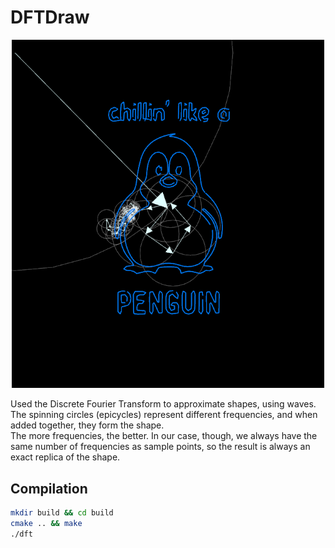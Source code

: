# DFTDraw

<p align="center">
  <img src="images/shape.png" width="500" />
</p>

Used the Discrete Fourier Transform to approximate shapes, using waves. <br>
The spinning circles (epicycles) represent different frequencies, and when added together, they form the shape. <br>
The more frequencies, the better. In our case, though, we always have the same number of frequencies as sample points, so the result is always an exact replica of the shape.

## Compilation
```bash
mkdir build && cd build
cmake .. && make
./dft
```
